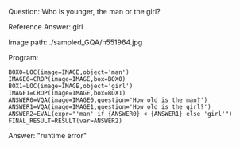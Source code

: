 Question: Who is younger, the man or the girl?

Reference Answer: girl

Image path: ./sampled_GQA/n551964.jpg

Program:

```
BOX0=LOC(image=IMAGE,object='man')
IMAGE0=CROP(image=IMAGE,box=BOX0)
BOX1=LOC(image=IMAGE,object='girl')
IMAGE1=CROP(image=IMAGE,box=BOX1)
ANSWER0=VQA(image=IMAGE0,question='How old is the man?')
ANSWER1=VQA(image=IMAGE1,question='How old is the girl?')
ANSWER2=EVAL(expr="'man' if {ANSWER0} < {ANSWER1} else 'girl'")
FINAL_RESULT=RESULT(var=ANSWER2)
```
Answer: "runtime error"

